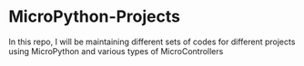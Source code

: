 # MicroPython-Projects
In this repo, I will be maintaining different sets of codes for different projects using MicroPython and various types of MicroControllers

